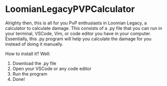 # LoomianLegacyPVPCalculator
Alrighty then, this is all for you PvP enthusiasts in Loomian Legacy, a calculator to calculate damage. This consists of a .py file that you can run in your terminal, VSCode, Vim, or code editor you have in your computer. Essentially, this .py program will help you calculate the damage for you instead of doing it manually.

How to install it? Well:
1. Download the .py file
2. Open your VSCode or any code editor
3. Run the program
4. Done!
